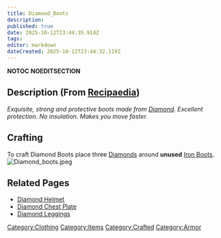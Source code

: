 ```yaml
---
title: Diamond_Boots
description: 
published: true
date: 2025-10-12T23:44:35.914Z
tags: 
editor: markdown
dateCreated: 2025-10-12T23:44:32.119Z
---
```


__NOTOC__ __NOEDITSECTION__

## Description (From [Recipaedia](Recipaedia "wikilink"))

*Exquisite, strong and protective boots made from
[Diamond](Recipaedia/Minerals/Diamond.md "wikilink"). Excellent protection. No insulation.
Makes you move faster.*

## Crafting

To craft Diamond Boots place three [Diamonds](Recipaedia/Minerals/Diamond.md "wikilink") around
**unused** [Iron
Boots](Iron_Boots "wikilink").![Diamond_boots.jpeg](Diamond_boots.jpeg
"Diamond_boots.jpeg")

## Related Pages

  - [Diamond Helmet](Diamond_Helmet "wikilink")
  - [Diamond Chest Plate](Diamond_Chest_Plate "wikilink")
  - [Diamond Leggings](Diamond_Leggings "wikilink")

[Category:Clothing](Category:Clothing "wikilink")
[Category:Items](Category:Items "wikilink")
[Category:Crafted](Category:Crafted "wikilink")
[Category:Armor](Category:Armor "wikilink")